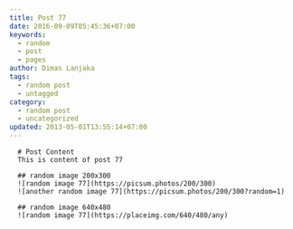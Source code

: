 ```yaml
---
title: Post 77
date: 2016-09-09T05:45:36+07:00
keywords:
  - random
  - post
  - pages
author: Dimas Lanjaka
tags:
  - random post
  - untagged
category:
  - random post
  - uncategorized
updated: 2013-05-01T13:55:14+07:00
---
```


      # Post Content
      This is content of post 77

      ## random image 200x300
      ![random image 77](https://picsum.photos/200/300)
      ![another random image 77](https://picsum.photos/200/300?random=1)

      ## random image 640x480
      ![random image 77](https://placeimg.com/640/480/any)
      
